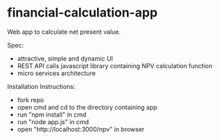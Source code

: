 # financial-calculation-app
Web app to calculate net present value.

Spec:
- attractive, simple and dynamic UI
- REST API calls javascript library containing NPV calculation function
- micro services architecture

Installation Instructions:
- fork repo
- open cmd and cd to the directory containing app
- run "npm install" in cmd
- run "node app.js" in cmd
- open "http://localhost:3000/npv" in browser
